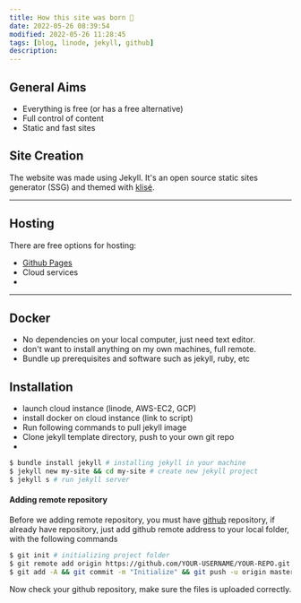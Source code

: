 ```yaml
---
title: How this site was born 👶
date: 2022-05-26 08:39:54
modified: 2022-05-26 11:28:45
tags: [blog, linode, jekyll, github]
description: 
---
```


## General Aims
- Everything is free (or has a free alternative)
- Full control of content
- Static and fast sites


## Site Creation
The website was made using Jekyll.
It's an open source static sites generator (SSG) and themed with [klisé](https://github.com/piharpi/klise).

<hr>

## Hosting
There are free options for hosting:
- [Github Pages](https://pages.github.com/)
- Cloud services
- 
<hr>

## Docker
- No dependencies on your local computer, just need text editor.
- don't want to install anything on my own machines, full remote.
- Bundle up prerequisites and software such as jekyll, ruby, etc


## Installation
- launch cloud instance (linode, AWS-EC2, GCP)
- install docker on cloud instance (link to script)
- Run following commands to pull jekyll image
- Clone jekyll template directory, push to your own git repo
- 

```bash
$ bundle install jekyll # installing jekyll in your machine
$ jekyll new my-site && cd my-site # create new jekyll project
$ jekyll s # run jekyll server
```

#### Adding remote repository

Before we adding remote repository, you must have [github](https://github.com/new) repository, if already have repository, just add github remote address to your local folder, with the following commands

```bash
$ git init # initializing project folder
$ git remote add origin https://github.com/YOUR-USERNAME/YOUR-REPO.git # change UPPERCASE with your own!
$ git add -A && git commit -m "Initialize" && git push -u origin master # push code to github
```

Now check your github repository, make sure the files is uploaded correctly.
